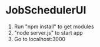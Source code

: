 # JobSchedulerUI
1. Run "npm install" to get modules
2. "node server.js" to start app
3. Go to localhost:3000
